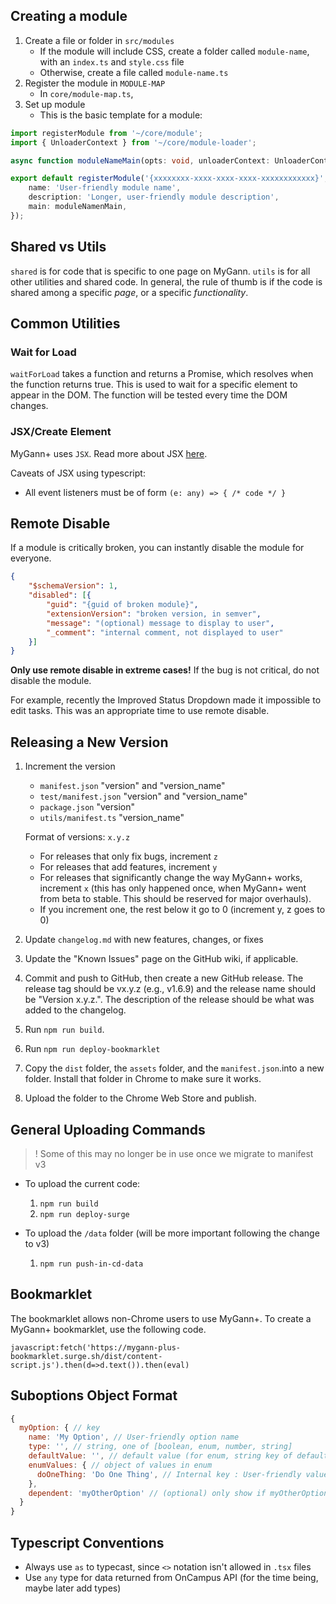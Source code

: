 ## Creating a module

1. Create a file or folder in `src/modules`
    * If the module will include CSS, create a folder called `module-name`, with an `index.ts` and `style.css` file
    * Otherwise, create a file called `module-name.ts`
2. Register the module in `MODULE-MAP` 
    * In `core/module-map.ts`, 
3. Set up module
    * This is the basic template for a module:
```typescript
import registerModule from '~/core/module';
import { UnloaderContext } from '~/core/module-loader';

async function moduleNameMain(opts: void, unloaderContext: UnloaderContext) {}

export default registerModule('{xxxxxxxx-xxxx-xxxx-xxxx-xxxxxxxxxxxx}', {
    name: 'User-friendly module name',
    description: 'Longer, user-friendly module description',
    main: moduleNamenMain,
}); 
```

## Shared vs Utils
`shared` is for code that is specific to one page on MyGann. `utils` is for all other utilities and shared code. In general, the rule of thumb is if the code is shared among a specific *page*, or a specific *functionality*. 

## Common Utilities

### Wait for Load

`waitForLoad` takes a function and returns a Promise, which resolves when the function returns true. This is used to wait for a specific element to appear in the DOM. The function will be tested every time the DOM changes.

### JSX/Create Element

MyGann+ uses `JSX`. Read more about JSX [here](https://reactjs.org/docs/introducing-jsx.html). 

Caveats of JSX using typescript:

* All event listeners must be of form ```(e: any) => { /* code */ }```

## Remote Disable

If a module is critically broken, you can instantly disable the module for everyone. 

```json
{
    "$schemaVersion": 1,
    "disabled": [{
        "guid": "{guid of broken module}",
        "extensionVersion": "broken version, in semver",
        "message": "(optional) message to display to user",
        "_comment": "internal comment, not displayed to user"
    }]
}
```

**Only use remote disable in extreme cases!** If the bug is not critical, do not disable the module.

For example, recently the Improved Status Dropdown made it impossible to edit tasks. This was an appropriate time to use remote disable.

## Releasing a New Version

1. Increment the version
    * `manifest.json` "version" and "version_name"
    * `test/manifest.json` "version" and "version_name"
    * `package.json` "version"
    * `utils/manifest.ts` "version_name"
    
    Format of versions: `x.y.z`
    * For releases that only fix bugs, increment `z`
    * For releases that add features, increment `y`
    * For releases that significantly change the way MyGann+ works, increment `x` (this has only happened once, when MyGann+ went from beta to stable. This should be reserved for major overhauls).
    * If you increment one, the rest below it go to 0 (increment y, z goes to 0)

2. Update `changelog.md` with new features, changes, or fixes
3. Update the "Known Issues" page on the GitHub wiki, if applicable.
4. Commit and push to GitHub, then create a new GitHub release. The release tag should be vx.y.z (e.g., v1.6.9) and the release name should be "Version x.y.z.". The description of the release should be what was added to the changelog.
5. Run `npm run build`.
6. Run `npm run deploy-bookmarklet`
7. Copy the `dist` folder, the `assets` folder, and the `manifest.json`.into a new folder. Install that folder in Chrome to make sure it works.
8. Upload the folder to the Chrome Web Store and publish.

## General Uploading Commands
>! Some of this may no longer be in use once we migrate to manifest v3

- To upload the current code:
  1. `npm run build`
  2. `npm run deploy-surge`

- To upload the `/data` folder (will be more important following the change to v3)
  1. `npm run push-in-cd-data`

## Bookmarklet

The bookmarklet allows non-Chrome users to use MyGann+. To create a MyGann+ bookmarklet, use the following code. 

`javascript:fetch('https://mygann-plus-bookmarklet.surge.sh/dist/content-script.js').then(d=>d.text()).then(eval)`


## Suboptions Object Format
```javascript
{
  myOption: { // key
    name: 'My Option', // User-friendly option name
    type: '', // string, one of [boolean, enum, number, string]
    defaultValue: '', // default value (for enum, string key of default value)
    enumValues: { // object of values in enum
      doOneThing: 'Do One Thing', // Internal key : User-friendly value name
    },
    dependent: 'myOtherOption' // (optional) only show if myOtherOption is enabled
  }
}
```

## Typescript Conventions

- Always use `as` to typecast, since `<>` notation isn't allowed in `.tsx` files
- Use `any` type for data returned from OnCampus API (for the time being, maybe later add types)
